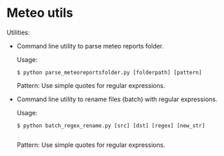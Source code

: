 Meteo utils
===========

Utilities:

- Command line utility to parse meteo reports folder. 
    
    Usage:
    
    ```
    $ python parse_meteoreportsfolder.py [folderpath] [pattern]
    
    ```
    Pattern: Use simple quotes for regular expressions.
    

- Command line utility to rename files (batch) with regular expressions.

    Usage: 

    ```
    $ python batch_regex_rename.py [src] [dst] [regex] [new_str]
        
    ```
    Pattern: Use simple quotes for regular expressions.
